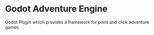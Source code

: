 # Godot Adventure Engine
 Godot Plugin which provides a framework for point and click adventure games.
